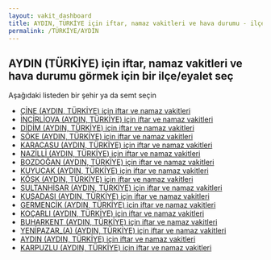 ```yaml
---
layout: vakit_dashboard
title: AYDIN, TÜRKİYE için iftar, namaz vakitleri ve hava durumu - ilçe/eyalet seç
permalink: /TÜRKİYE/AYDIN
---
```


## AYDIN (TÜRKİYE) için iftar, namaz vakitleri ve hava durumu  görmek için bir ilçe/eyalet seç

Aşağıdaki listeden bir şehir ya da semt seçin

* [ÇİNE (AYDIN, TÜRKİYE) için iftar ve namaz vakitleri](/TÜRKİYE/AYDIN/ÇİNE)
* [İNCİRLİOVA (AYDIN, TÜRKİYE) için iftar ve namaz vakitleri](/TÜRKİYE/AYDIN/İNCİRLİOVA)
* [DİDİM (AYDIN, TÜRKİYE) için iftar ve namaz vakitleri](/TÜRKİYE/AYDIN/DİDİM)
* [SÖKE (AYDIN, TÜRKİYE) için iftar ve namaz vakitleri](/TÜRKİYE/AYDIN/SÖKE)
* [KARACASU (AYDIN, TÜRKİYE) için iftar ve namaz vakitleri](/TÜRKİYE/AYDIN/KARACASU)
* [NAZİLLİ (AYDIN, TÜRKİYE) için iftar ve namaz vakitleri](/TÜRKİYE/AYDIN/NAZİLLİ)
* [BOZDOĞAN (AYDIN, TÜRKİYE) için iftar ve namaz vakitleri](/TÜRKİYE/AYDIN/BOZDOĞAN)
* [KUYUCAK (AYDIN, TÜRKİYE) için iftar ve namaz vakitleri](/TÜRKİYE/AYDIN/KUYUCAK)
* [KÖŞK (AYDIN, TÜRKİYE) için iftar ve namaz vakitleri](/TÜRKİYE/AYDIN/KÖŞK)
* [SULTANHİSAR (AYDIN, TÜRKİYE) için iftar ve namaz vakitleri](/TÜRKİYE/AYDIN/SULTANHİSAR)
* [KUŞADASI (AYDIN, TÜRKİYE) için iftar ve namaz vakitleri](/TÜRKİYE/AYDIN/KUŞADASI)
* [GERMENCİK (AYDIN, TÜRKİYE) için iftar ve namaz vakitleri](/TÜRKİYE/AYDIN/GERMENCİK)
* [KOÇARLI (AYDIN, TÜRKİYE) için iftar ve namaz vakitleri](/TÜRKİYE/AYDIN/KOÇARLI)
* [BUHARKENT (AYDIN, TÜRKİYE) için iftar ve namaz vakitleri](/TÜRKİYE/AYDIN/BUHARKENT)
* [YENİPAZAR_(A) (AYDIN, TÜRKİYE) için iftar ve namaz vakitleri](/TÜRKİYE/AYDIN/YENİPAZAR_(A))
* [AYDIN (AYDIN, TÜRKİYE) için iftar ve namaz vakitleri](/TÜRKİYE/AYDIN/AYDIN)
* [KARPUZLU (AYDIN, TÜRKİYE) için iftar ve namaz vakitleri](/TÜRKİYE/AYDIN/KARPUZLU)

<script type="text/javascript">
  var GLOBAL_COUNTRY = 'TÜRKİYE';
  var GLOBAL_CITY = 'AYDIN';
  var GLOBAL_STATE = 'AYDIN';
</script>
